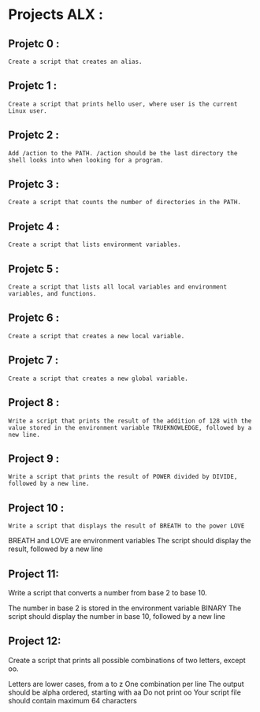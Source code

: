 # Projects ALX :

## Projetc 0 :	
	Create a script that creates an alias.

## Projetc 1 : 
	Create a script that prints hello user, where user is the current Linux user.

## Projetc 2 :
	Add /action to the PATH. /action should be the last directory the shell looks into when looking for a program.

## Projetc 3 :
 	Create a script that counts the number of directories in the PATH.

## Projetc 4 :
	Create a script that lists environment variables.

## Projetc 5 :
	Create a script that lists all local variables and environment variables, and functions.

## Projetc 6 :
	Create a script that creates a new local variable.

## Projetc 7 :
	Create a script that creates a new global variable.

## Project 8 :
	Write a script that prints the result of the addition of 128 with the value stored in the environment variable TRUEKNOWLEDGE, followed by a new line.

## Project 9 :
	Write a script that prints the result of POWER divided by DIVIDE, followed by a new line. 
## Project 10 :
	Write a script that displays the result of BREATH to the power LOVE

BREATH and LOVE are environment variables
The script should display the result, followed by a new line

## Project 11:
Write a script that converts a number from base 2 to base 10.

The number in base 2 is stored in the environment variable BINARY
The script should display the number in base 10, followed by a new line

## Project 12:
Create a script that prints all possible combinations of two letters, except oo.

Letters are lower cases, from a to z
One combination per line
The output should be alpha ordered, starting with aa
Do not print oo
Your script file should contain maximum 64 characters

